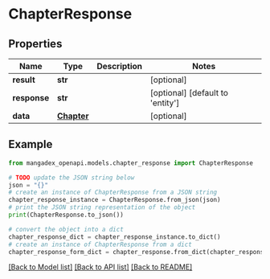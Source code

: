 # ChapterResponse


## Properties

Name | Type | Description | Notes
------------ | ------------- | ------------- | -------------
**result** | **str** |  | [optional] 
**response** | **str** |  | [optional] [default to 'entity']
**data** | [**Chapter**](Chapter.md) |  | [optional] 

## Example

```python
from mangadex_openapi.models.chapter_response import ChapterResponse

# TODO update the JSON string below
json = "{}"
# create an instance of ChapterResponse from a JSON string
chapter_response_instance = ChapterResponse.from_json(json)
# print the JSON string representation of the object
print(ChapterResponse.to_json())

# convert the object into a dict
chapter_response_dict = chapter_response_instance.to_dict()
# create an instance of ChapterResponse from a dict
chapter_response_form_dict = chapter_response.from_dict(chapter_response_dict)
```
[[Back to Model list]](../README.md#documentation-for-models) [[Back to API list]](../README.md#documentation-for-api-endpoints) [[Back to README]](../README.md)


